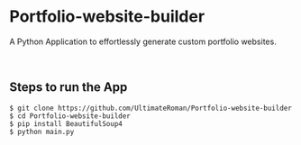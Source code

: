 # Portfolio-website-builder

A Python Application to effortlessly generate custom portfolio websites.

<br/>

## Steps to run the App

```
$ git clone https://github.com/UltimateRoman/Portfolio-website-builder
$ cd Portfolio-website-builder
$ pip install BeautifulSoup4
$ python main.py
```
